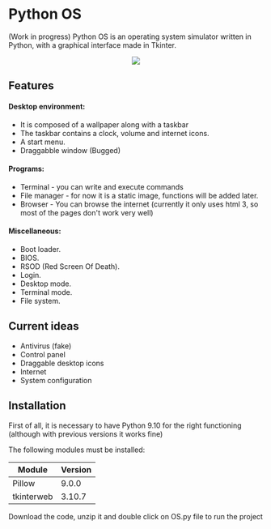 # Python OS
(Work in progress) Python OS is an operating system simulator written in Python, with a graphical interface made in Tkinter.

<p align="center">
  <img src="https://user-images.githubusercontent.com/63316583/150565735-6f2cedf3-a69b-4091-8fce-7b344025f2cd.png" />
</p>

## Features

#### Desktop environment:
- It is composed of a wallpaper along with a taskbar
- The taskbar contains a clock, volume and internet icons.
- A start menu.
- Draggabble window (Bugged)

#### Programs:
- Terminal - you can write and execute commands
- File manager - for now it is a static image, functions will be added later.
- Browser - You can browse the internet (currently it only uses html 3, so most of the pages don't work very well)

#### Miscellaneous:
- Boot loader.
- BIOS.
- RSOD (Red Screen Of Death).
- Login.
- Desktop mode.
- Terminal mode.
- File system.

## Current ideas
- Antivirus (fake)
- Control panel
- Draggable desktop icons
- Internet
- System configuration

## Installation

First of all, it is necessary to have Python 9.10 for the right functioning (although with previous versions it works fine)

The following modules must be installed:
 
| Module     | Version |
|------------| --------|
| Pillow     | 9.0.0   |
| tkinterweb | 3.10.7  |

Download the code, unzip it and double click on OS.py file to run the project



    
